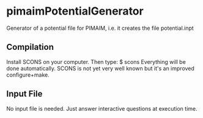 pimaimPotentialGenerator
========================

Generator of a potential file for PIMAIM, i.e. it creates the file potential.inpt

Compilation
-----------

Install SCONS on your computer. Then type:
$ scons
Everything will be done automatically. SCONS is not yet very well known but it's an improved configure+make.

Input File
--------------------------------
No input file is needed. Just answer interactive questions at execution time.
